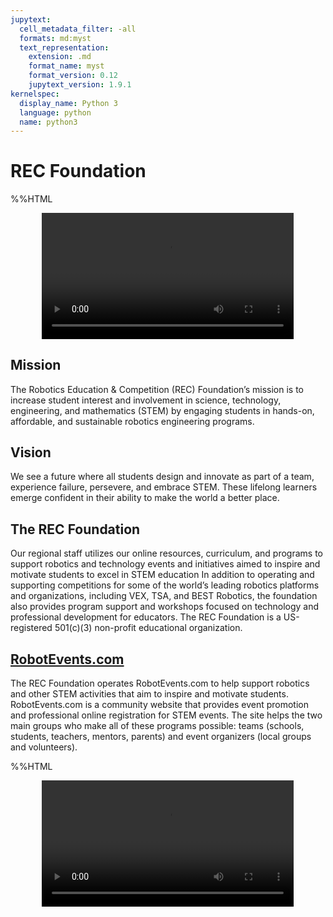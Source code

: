 ```yaml
---
jupytext:
  cell_metadata_filter: -all
  formats: md:myst
  text_representation:
    extension: .md
    format_name: myst
    format_version: 0.12
    jupytext_version: 1.9.1
kernelspec:
  display_name: Python 3
  language: python
  name: python3
---
```


# REC Foundation

%%HTML
<div align="middle">
<video width="80%" controls>
      <source src="./About Us-a-6EmHz_dbY.mp4" type="video/mp4">
</video></div>

## Mission

The Robotics Education & Competition (REC) Foundation’s mission is to increase student interest and involvement in science, technology, engineering, and mathematics (STEM) by engaging students in hands-on, affordable, and sustainable robotics engineering programs.

## Vision

We see a future where all students design and innovate as part of a team, experience failure, persevere, and embrace STEM. These lifelong learners emerge confident in their ability to make the world a better place.

## The REC Foundation

Our regional staff utilizes our online resources, curriculum, and programs to support robotics and technology events and initiatives aimed to inspire and motivate students to excel in STEM education  In addition to operating and supporting competitions for some of the world’s leading robotics platforms and organizations, including VEX, TSA, and BEST Robotics, the foundation also provides program support and workshops focused on technology and professional development for educators. The REC Foundation is a US-registered 501(c)(3) non-profit educational organization.

## [RobotEvents.com](https://robotevents.com)

The REC Foundation operates RobotEvents.com to help support robotics and other STEM activities that aim to inspire and motivate students. RobotEvents.com is a community website that provides event promotion and professional online registration for STEM events. The site helps the two main groups who make all of these programs possible: teams (schools, students, teachers, mentors, parents) and event organizers (local groups and volunteers).

%%HTML
<div align="middle">
<video width="80%" controls>
      <source src="./REC Foundation 2020-21 Season Event Welcome-J9bs0JCXfSs.mp4" type="video/mp4">
</video></div>
